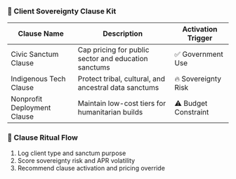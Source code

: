 ### 🧭 Client Sovereignty Clause Kit

| Clause Name                  | Description                                               | Activation Trigger |
|------------------------------|-----------------------------------------------------------|---------------------|
| Civic Sanctum Clause         | Cap pricing for public sector and education sanctums      | ✅ Government Use  
| Indigenous Tech Clause       | Protect tribal, cultural, and ancestral data sanctums     | 🔥 Sovereignty Risk  
| Nonprofit Deployment Clause  | Maintain low-cost tiers for humanitarian builds           | ⚠️ Budget Constraint  

### 🔄 Clause Ritual Flow
1. Log client type and sanctum purpose  
2. Score sovereignty risk and APR volatility  
3. Recommend clause activation and pricing override
